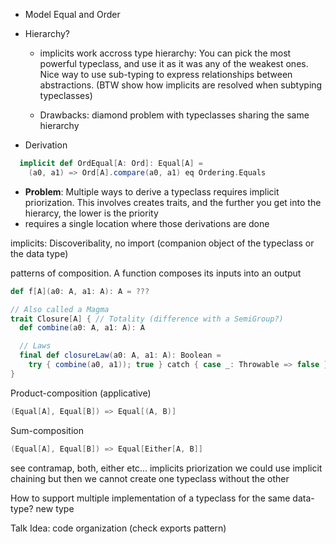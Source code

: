 



- Model Equal and Order
- Hierarchy?
  * implicits work accross type hierarchy: You can pick the most powerful typeclass, and use it as it was any of the weakest ones. Nice way to use sub-typing to express relationships between abstractions. (BTW show how implicits are resolved when subtyping typeclasses)

  * Drawbacks: diamond problem with typeclasses sharing the same hierarchy

- Derivation
```scala
  implicit def OrdEqual[A: Ord]: Equal[A] = 
    (a0, a1) => Ord[A].compare(a0, a1) eq Ordering.Equals
```
- **Problem**: Multiple ways to derive a typeclass requires implicit priorization. This involves creates traits, and the further you get into the hierarcy, the lower is the priority
- requires a single location where those derivations are done

implicits: Discoveribality, no import (companion object of the typeclass or the data type)

patterns of composition. A function composes its inputs into an output
```scala
def f[A](a0: A, a1: A): A = ???
```
```scala
// Also called a Magma
trait Closure[A] { // Totality (difference with a SemiGroup?)
  def combine(a0: A, a1: A): A

  // Laws
  final def closureLaw(a0: A, a1: A): Boolean =
    try { combine(a0, a1)); true } catch { case _: Throwable => false }
}
```

Product-composition (applicative)
```scala
(Equal[A], Equal[B]) => Equal[(A, B)]
```

Sum-composition
```scala
(Equal[A], Equal[B]) => Equal[Either[A, B]]
```
see contramap, both, either etc...
implicits priorization
we could use implicit chaining but then we cannot create one typeclass without the other

How to support multiple implementation of a typeclass for the same data-type?
new type


Talk Idea: code organization (check exports pattern)